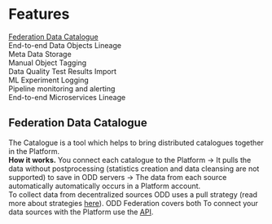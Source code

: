 # Features
[Federation Data Catalogue](#federation-data-catalogue) \
End-to-end Data Objects Lineage \
Meta Data Storage \
Manual Object Tagging \
Data Quality Test Results Import \
ML Experiment Logging \
Pipeline monitoring and alerting \
End-to-end Microservices Lineage 
## Federation Data Catalogue
The Catalogue is a tool which helps to bring distributed catalogues together in the Platform. \
**How it works.** You connect each catalogue to the Platform &rarr; It pulls the data without postprocessing (statistics creation and data cleansing are not supported) to save in ODD servers &rarr; The data from each source automatically automatically occurs in a Platform account.\
To collect data from decentralized sources ODD uses a pull strategy (read more about strategies [here](Architecture.md#push-and-pull-strategies)).
ODD Federation covers both 
To connect your data sources with the Platform use the [API](https://github.com/opendatadiscovery/odd-platform/tree/main/odd-platform-specification). 

